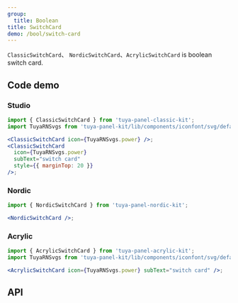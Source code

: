 ```yaml
---
group:
  title: Boolean
title: SwitchCard
demo: /bool/switch-card
---
```


<Desc>

`ClassicSwitchCard`、 `NordicSwitchCard`、`AcrylicSwitchCard` is boolean switch card.

</Desc>

## Code demo

### Studio

```jsx
import { ClassicSwitchCard } from 'tuya-panel-classic-kit';
import TuyaRNSvgs from 'tuya-panel-kit/lib/components/iconfont/svg/defaultSvg';

<ClassicSwitchCard icon={TuyaRNSvgs.power} />;
<ClassicSwitchCard
  icon={TuyaRNSvgs.power}
  subText="switch card"
  style={{ marginTop: 20 }}
/>;
```

### Nordic

```jsx
import { NordicSwitchCard } from 'tuya-panel-nordic-kit';

<NordicSwitchCard />;
```

### Acrylic

```jsx
import { AcrylicSwitchCard } from 'tuya-panel-acrylic-kit';
import TuyaRNSvgs from 'tuya-panel-kit/lib/components/iconfont/svg/defaultSvg';

<AcrylicSwitchCard icon={TuyaRNSvgs.power} subText="switch card" />;
```

## API

<API src="../../../node_modules/tuya-panel-style-switch-card/lib/index.d.ts" exports='["ClassicSwitchCard"]'></API>
